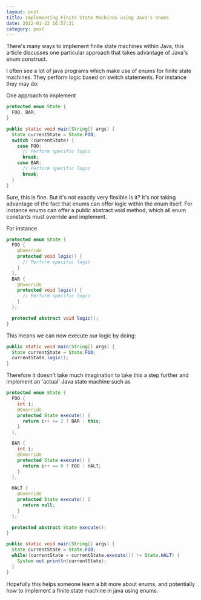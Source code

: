 ```yaml
---
layout: post
title: Implementing Finite State Machines using Java's enums
date: 2012-01-22 16:57:21
category: post
---
```


There's many ways to implement finite state machines within Java, this article discusses one particular approach that takes advantage of Java's enum construct.

<!-- end-excerpt -->

I often see a lot of java programs which make use of enums for finite state machines. They perform logic based on switch statements. For instance they may do:

One approach to implement

```java
protected enum State {
  FOO, BAR;
}

public static void main(String[] args) {
  State currentState = State.FOO;
  switch (currentState) {
    case FOO:
      // Perform specific logic
      break;
    case BAR:
      // Perform specific logic
      break;
  }
}
```

Sure, this is fine. But it's not exactly very flexible is it? It's not taking advantage of the fact that enums can offer logic within the enum itself. For instance enums can offer a public abstract void method, which all enum constants must override and implement.

For instance

```java
protected enum State {
  FOO {
    @Override
    protected void logic() {
      // Perform specific logic
    }
  },
  BAR {
    @Override
    protected void logic() {
      // Perform specific logic
    }
  };

  protected abstract void logic();
}
```

This means we can now execute our logic by doing:

```java
public static void main(String[] args) {
  State currentState = State.FOO;
  currentState.logic();
}
```

Therefore it doesn't take much imagination to take this a step further and implement an 'actual' Java state machine such as

```java
protected enum State {
  FOO {
    int i;
    @Override
    protected State execute() {
      return i++ >= 2 ? BAR : this;
    }
  },

  BAR {
    int i;
    @Override
    protected State execute() {
      return i++ == 0 ? FOO : HALT;
    }
  },

  HALT {
    @Override
    protected State execute() {
      return null;
    }
  };

  protected abstract State execute();
}

public static void main(String[] args) {
  State currentState = State.FOO;
  while((currentState = currentState.execute()) != State.HALT) {
    System.out.println(currentState);
  }
}
```

Hopefully this helps someone learn a bit more about enums, and potentially how to implement a finite state machine in java using enums.

